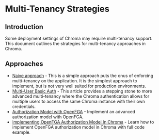 # Multi-Tenancy Strategies

## Introduction

Some deployment settings of Chroma may require multi-tenancy support. This document outlines the strategies for
multi-tenancy approaches in Chroma.

## Approaches

- [Naive approach](naive-multi-tenancy.md) - This is a simple approach puts the onus of enforcing multi-tenancy on the
  application. It is the simplest approach to implement, but is not very well suited for production environments.
- [Multi-User Basic Auth](multi-user-basic-auth.md) - This article provides a stepping stone to more advanced
  multi-tenancy where the Chroma
  authentication allows for multiple users to access the same Chroma instance with their own credentials.
- [Authorization Model with OpenFGA](authorization-model-with-openfga.md) - Implement an advanced authorization model
  with OpenFGA.
- [Implementing OpenFGA Authorization Model In Chroma](authorization-model-impl-with-openfga.md) - Learn how to
  implement OpenFGA authorization model in Chroma with full code example.

